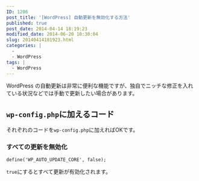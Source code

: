 ```yaml
---
ID: 1206
post_title: '[WordPress] 自動更新を無効化する方法'
published: true
post_date: 2014-04-14 18:19:23
modified_date: 2014-06-20 10:30:04
slug: 20140414181923.html
categories: |
  -
  - WordPress
tags: |
  - WordPress
---
```

WordPress の自動更新は非常に便利な機能ですが、独自でニッチな修正を入れている状況などでは手動で更新したい場合があります。
<!--more-->
<h2><code>wp-config.php</code>に加えるコード</h2>
それぞれのコードを<code>wp-config.php</code>に加えればOKです。

<h3>すべての更新を無効化</h3>
<pre class="language-php"><code>define('WP_AUTO_UPDATE_CORE', false);</code></pre>
<code>true</code>にするとすべて更新が有効化されます。